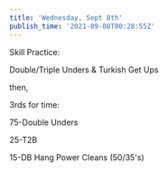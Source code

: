 ```yaml
---
title: 'Wednesday, Sept 8th'
publish_time: '2021-09-08T00:28:55Z'
---
```


Skill Practice:

Double/Triple Unders & Turkish Get Ups

then,

3rds for time:

75-Double Unders

25-T2B

15-DB Hang Power Cleans (50/35's)
